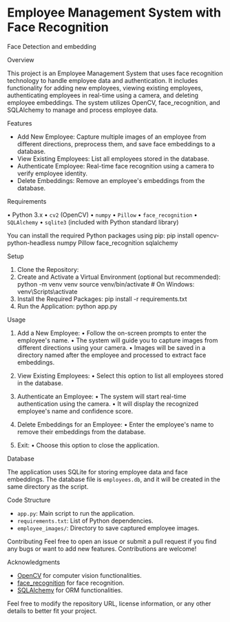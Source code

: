# Employee Management System with Face Recognition
Face Detection and embedding

Overview

This project is an Employee Management System that uses face recognition technology to handle employee data and authentication. It includes functionality for adding new employees, viewing existing employees, authenticating employees in real-time using a camera, and deleting employee embeddings. The system utilizes OpenCV, face_recognition, and SQLAlchemy to manage and process employee data.

Features

- Add New Employee: Capture multiple images of an employee from different directions, preprocess them, and save face embeddings to a database.
- View Existing Employees: List all employees stored in the database.
- Authenticate Employee: Real-time face recognition using a camera to verify employee identity.
- Delete Embeddings: Remove an employee's embeddings from the database.

Requirements

•	Python 3.x
•	`cv2` (OpenCV)
•	`numpy`
•	`Pillow`
•	`face_recognition`
•	`SQLAlchemy`
•	`sqlite3` (included with Python standard library)

You can install the required Python packages using pip:
pip install opencv-python-headless numpy Pillow face_recognition sqlalchemy


Setup

1. Clone the Repository:
2. Create and Activate a Virtual Environment (optional but recommended):
   python -m venv venv
   source venv/bin/activate  # On Windows: venv\Scripts\activate
3. Install the Required Packages:
   pip install -r requirements.txt
4. Run the Application:
   python app.py

Usage

1. Add a New Employee:
•	Follow the on-screen prompts to enter the employee's name.
•	The system will guide you to capture images from different directions using your camera.
•	Images will be saved in a directory named after the employee and processed to extract face embeddings.

2. View Existing Employees:
•	Select this option to list all employees stored in the database.

3. Authenticate an Employee:
•	The system will start real-time authentication using the camera.
•	It will display the recognized employee's name and confidence score.

4. Delete Embeddings for an Employee:
•	Enter the employee's name to remove their embeddings from the database.

5. Exit:
•	Choose this option to close the application.

Database

The application uses SQLite for storing employee data and face embeddings. The database file is `employees.db`, and it will be created in the same directory as the script.

Code Structure

- `app.py`: Main script to run the application.
- `requirements.txt`: List of Python dependencies.
- `employee_images/`: Directory to save captured employee images.

Contributing
Feel free to open an issue or submit a pull request if you find any bugs or want to add new features. Contributions are welcome!

Acknowledgments

- [OpenCV](https://opencv.org/) for computer vision functionalities.
- [face_recognition](https://github.com/ageitgey/face_recognition) for face recognition.
- [SQLAlchemy](https://www.sqlalchemy.org/) for ORM functionalities.


Feel free to modify the repository URL, license information, or any other details to better fit your project.
